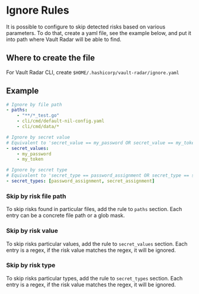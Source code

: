 # Ignore Rules

It is possible to configure to skip detected risks based on various parameters.
To do that, create a yaml file, see the example below, and put it into path where Vault Radar will be able to find. 

## Where to create the file

For Vault Radar CLI, create `$HOME/.hashicorp/vault-radar/ignore.yaml`

## Example

```yaml
# Ignore by file path
- paths:
    - "**/*_test.go"
    - cli/cmd/default-nil-config.yaml
    - cli/cmd/data/*

# Ignore by secret value
# Equivalent to 'secret_value == my_password OR secret_value == my_token'
- secret_values:
    - my_password
    - my_token

# Ignore by secret type
# Equivalent to 'secret_type == password_assignment OR secret_type == secret_assignment'
- secret_types: [password_assignment, secret_assignment]
```

### Skip by risk file path

To skip risks found in particular files, add the rule to `paths` section. 
Each entry can be a concrete file path or a glob mask.

### Skip by risk value

To skip risks particular values, add the rule to `secret_values` section. 
Each entry is a regex, if the risk value matches the regex, it will be ignored. 

### Skip by risk type

To skip risks particular types, add the rule to `secret_types` section.
Each entry is a regex, if the risk value matches the regex, it will be ignored.
